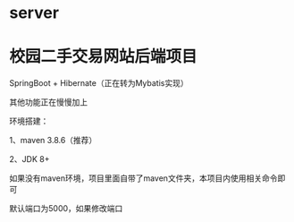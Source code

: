 # server

# 校园二手交易网站后端项目
 
SpringBoot + Hibernate（正在转为Mybatis实现）

其他功能正在慢慢加上

环境搭建：

  1、maven 3.8.6（推荐）
  
  2、JDK 8+
  
  如果没有maven环境，项目里面自带了maven文件夹，本项目内使用相关命令即可
  
  
默认端口为5000，如果修改端口
